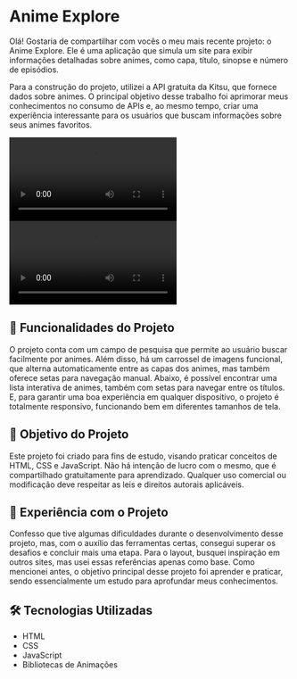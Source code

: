 # Anime Explore
Olá! Gostaria de compartilhar com vocês o meu mais recente projeto: o Anime Explore. Ele é uma aplicação que simula um site para exibir informações detalhadas sobre animes, como capa, título, sinopse e número de episódios.

Para a construção do projeto, utilizei a API gratuita da Kitsu, que fornece dados sobre animes. O principal objetivo desse trabalho foi aprimorar meus conhecimentos no consumo de APIs e, ao mesmo tempo, criar uma experiência interessante para os usuários que buscam informações sobre seus animes favoritos.

[<video src="./anime-explore-desktop.mp4">]()
[<video src="./anime-explore-mobile.mp4">]()

## 🌟 Funcionalidades do Projeto
O projeto conta com um campo de pesquisa que permite ao usuário buscar facilmente por animes. Além disso, há um carrossel de imagens funcional, que alterna automaticamente entre as capas dos animes, mas também oferece setas para navegação manual. Abaixo, é possível encontrar uma lista interativa de animes, também com setas para navegar entre os títulos. E, para garantir uma boa experiência em qualquer dispositivo, o projeto é totalmente responsivo, funcionando bem em diferentes tamanhos de tela.

## 🎯 Objetivo do Projeto
Este projeto foi criado para fins de estudo, visando praticar conceitos de HTML, CSS e JavaScript. Não há intenção de lucro com o mesmo, que é compartilhado gratuitamente para aprendizado. Qualquer uso comercial ou modificação deve respeitar as leis e direitos autorais aplicáveis.

## 💪 Experiência com o Projeto
Confesso que tive algumas dificuldades durante o desenvolvimento desse projeto, mas, com o auxílio das ferramentas certas, consegui superar os desafios e concluir mais uma etapa. Para o layout, busquei inspiração em outros sites, mas usei essas referências apenas como base. Como mencionei antes, o objetivo principal desse projeto foi aprender e praticar, sendo essencialmente um estudo para aprofundar meus conhecimentos.

## 🛠️  Tecnologias Utilizadas
- HTML
- CSS
- JavaScript
- Bibliotecas de Animações